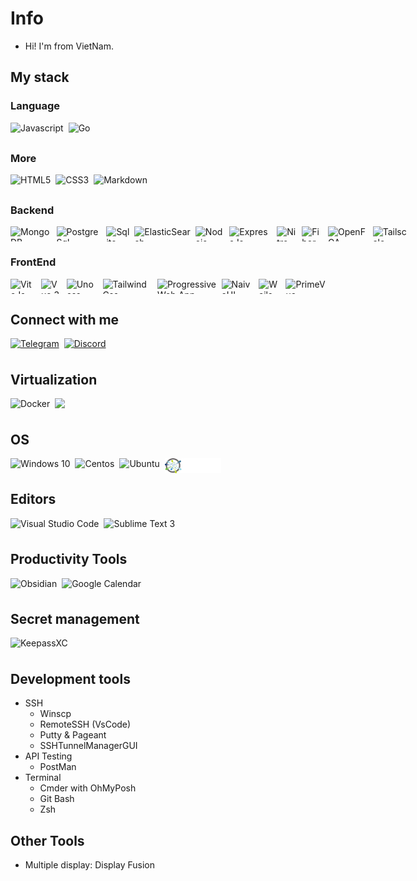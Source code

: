 <!-- ![](https://komarev.com/ghpvc/?username=VFlowX&color=red) -->

# Info

- Hi! I'm from VietNam.

## My stack

### Language

<div style="display: flex; gap: 0.5rem; height: 24px">
  <img src="https://api.iconify.design/logos:javascript.svg" title="Javascript" height="24">
  <img src="https://api.iconify.design/vscode-icons:file-type-go-gopher.svg" title="Go" height="24">
</div>

### More

<div style="display: flex; gap: 0.5rem; height: 24px">
  <img src="https://api.iconify.design/logos:html-5.svg" title="HTML5" height="24">
  <img src="https://api.iconify.design/logos:css-3.svg" title="CSS3" height="24">
  <img src="https://api.iconify.design/logos:markdown.svg" title="Markdown" height="24">
</div>

### Backend

<div style="display: flex; gap: 0.5rem; height: 24px">
  <img src="https://api.iconify.design/logos:mongodb.svg" title="MongoDB" height="24">
  <img src="https://api.iconify.design/logos:postgresql.svg" title="PostgreSql" height="24">
  <img src="https://api.iconify.design/logos:sqlite.svg" title="Sqlite" height="24">
  <!-- <img src="https://api.iconify.design/logos:mysql.svg" title="MySql" height="24"> -->
  <img src="https://api.iconify.design/logos:elasticsearch.svg" title="ElasticSearch" height="24">
  <img src="https://api.iconify.design/logos:nodejs.svg" title="Nodejs" height="24">
  <!-- <img src="https://api.iconify.design/logos:fastify-icon.svg" title="Fastify" height="24"> -->
  <img src="https://api.iconify.design/logos:express.svg" title="ExpressJs" height="24">
  <img src="https://nitro.unjs.io/nitro-light.png" title="Nitro" height="24">
  <img src="https://gofiber.io/assets/images/logo.svg" title="Fiber" height="24">
  <img src="https://openfga.dev/img/openfga_logo.svg" title="OpenFGA" height="24">
  <img src="https://api.iconify.design/arcticons:tailscale.svg" title="Tailscale" height="24">
  <!-- <img src="https://api.iconify.design/logos:rabbitmq-icon.svg" title="Rabbitmq" height="24"> -->
</div>

<!--
### Design

<div style="display: flex; gap: 0.5rem; height: 24px">
  <img src="https://api.iconify.design/logos:figma.svg" title="Figma" height="24">
</div> -->

### FrontEnd

<div style="display: flex; gap: 0.5rem; height: 24px">
  <img src="https://api.iconify.design/logos:vitejs.svg" title="ViteJs" height="24">
  <img src="https://api.iconify.design/logos:vue.svg" title="Vue 3" height="24">
  <img src="https://api.iconify.design/logos:unocss.svg" title="Unocss" height="24">
  <img src="https://api.iconify.design/logos:tailwindcss-icon.svg" title="TailwindCss" height="24">
  <!-- <img src="https://api.iconify.design/logos:vitest.svg" title="Vitest" height="24"> -->
  <img src="https://api.iconify.design/logos:pwa.svg" title="Progressive Web App" height="24">
  <img src="https://api.iconify.design/logos:naiveui.svg" title="NaiveUI" height="24">
  <img src="https://api.iconify.design/simple-icons:wails.svg?color=%23b80c00" title="Wails" height="24">
  <img src="https://i2.wp.com/www.primefaces.org/wp-content/uploads/2019/12/primevue-logo.png?ssl=1" title="PrimeVue" height="24">
  
  <!-- <img src="https://api.iconify.design/logos:d3.svg" title="D3.js" height="24"> -->
</div>

## Connect with me

<div style="display: flex; gap: 0.5rem;">
  <a target="" style="display: flex; height: 24px" href="https://t.me/HieuNT_vflowx" >
    <img src="https://api.iconify.design/logos:telegram.svg" title="Telegram" height="24">
  </a>
  <a target="" style="display: flex; height: 24px" href="discordapp.com/users/541116729011470358">
    <img src="https://api.iconify.design/logos:discord-icon.svg" title="Discord" height="24">
  </a>
</div>

## Virtualization

<div style="display: flex; gap: 0.5rem; height: 24px">
  <img src="https://api.iconify.design/logos:docker-icon.svg" title="Docker" height="24">
  <img src="https://api.iconify.design/devicon:vsphere.svg" height="24">
</div>

## OS

<div style="display: flex; gap: 0.5rem; height: 24px">
  <img src="https://api.iconify.design/logos:microsoft-windows-icon.svg" title="Windows 10" height="24">
  <img src="https://api.iconify.design/logos:centos-icon.svg" title="Centos" height="24">
  <img src="https://api.iconify.design/logos:ubuntu.svg" title="Ubuntu" height="24">
  <img src="assets/photon.svg" title="PhotonOs" height="24">
</div>

## Editors

<div style="display: flex; gap: 0.5rem; height: 24px">
  <img src="https://api.iconify.design/logos:visual-studio-code.svg" title="Visual Studio Code" height="24">
  <img src="https://api.iconify.design/logos:sublimetext-icon.svg" title="Sublime Text 3" height="24">
</div>

## Productivity Tools

<div style="display: flex; gap: 0.5rem; height: 24px">
  <!-- <img src="https://upload.wikimedia.org/wikipedia/en/0/08/Joplin-icon.svg" title="Joplin" height="24"> -->
  <img src="https://api.iconify.design/logos:obsidian-icon.svg" title="Obsidian" height="24">
  <img src="https://api.iconify.design/logos:google-calendar.svg" title="Google Calendar" height="24">
  <!-- <img src="assets/ticktick.svg" title="Ticktick" height="24"> -->
</div>

## Secret management

<div style="display: flex; gap: 0.5rem; height: 24px">
  <img src="https://api.iconify.design/simple-icons:keepassxc.svg?color=%236aa84d" title="KeepassXC" height="24">
</div>

## Development tools

- SSH
  - Winscp
  - RemoteSSH (VsCode)
  - Putty & Pageant
  - SSHTunnelManagerGUI
- API Testing
  - PostMan
  <!-- - Vscode ThunderClient -->
- Terminal
  - Cmder with OhMyPosh
  - Git Bash
  - Zsh

## Other Tools

- Multiple display: Display Fusion
